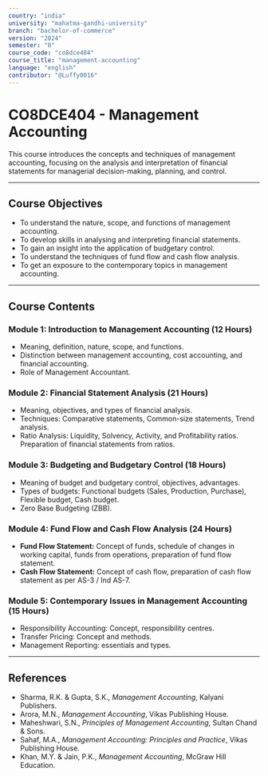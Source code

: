 ```yaml
---
country: "india"
university: "mahatma-gandhi-university"
branch: "bachelor-of-commerce"
version: "2024"
semester: "8"
course_code: "co8dce404"
course_title: "management-accounting"
language: "english"
contributor: "@Luffy0016"
---
```

# CO8DCE404 - Management Accounting

This course introduces the concepts and techniques of management accounting, focusing on the analysis and interpretation of financial statements for managerial decision-making, planning, and control.

---
## Course Objectives

* To understand the nature, scope, and functions of management accounting.
* To develop skills in analysing and interpreting financial statements.
* To gain an insight into the application of budgetary control.
* To understand the techniques of fund flow and cash flow analysis.
* To get an exposure to the contemporary topics in management accounting.

---
## Course Contents

### Module 1: Introduction to Management Accounting (12 Hours)
* Meaning, definition, nature, scope, and functions.
* Distinction between management accounting, cost accounting, and financial accounting.
* Role of Management Accountant.

### Module 2: Financial Statement Analysis (21 Hours)
* Meaning, objectives, and types of financial analysis.
* Techniques: Comparative statements, Common-size statements, Trend analysis.
* Ratio Analysis: Liquidity, Solvency, Activity, and Profitability ratios. Preparation of financial statements from ratios.

### Module 3: Budgeting and Budgetary Control (18 Hours)
* Meaning of budget and budgetary control, objectives, advantages.
* Types of budgets: Functional budgets (Sales, Production, Purchase), Flexible budget, Cash budget.
* Zero Base Budgeting (ZBB).

### Module 4: Fund Flow and Cash Flow Analysis (24 Hours)
* **Fund Flow Statement:** Concept of funds, schedule of changes in working capital, funds from operations, preparation of fund flow statement.
* **Cash Flow Statement:** Concept of cash flow, preparation of cash flow statement as per AS-3 / Ind AS-7.

### Module 5: Contemporary Issues in Management Accounting (15 Hours)
* Responsibility Accounting: Concept, responsibility centres.
* Transfer Pricing: Concept and methods.
* Management Reporting: essentials and types.

---
## References
* Sharma, R.K. & Gupta, S.K., *Management Accounting*, Kalyani Publishers.
* Arora, M.N., *Management Accounting*, Vikas Publishing House.
* Maheshwari, S.N., *Principles of Management Accounting*, Sultan Chand & Sons.
* Sahaf, M.A., *Management Accounting: Principles and Practice*, Vikas Publishing House.
* Khan, M.Y. & Jain, P.K., *Management Accounting*, McGraw Hill Education.